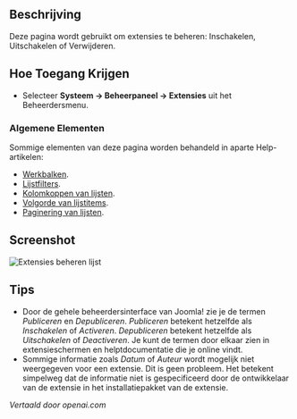 <!-- Filename: Help4.x:Extensions:_Manage  / Display title: Extensies: Beheren -->

## Beschrijving

Deze pagina wordt gebruikt om extensies te beheren: Inschakelen, Uitschakelen of Verwijderen.

## Hoe Toegang Krijgen

- Selecteer **Systeem → Beheerpaneel → Extensies** uit het Beheerdersmenu.

### Algemene Elementen

Sommige elementen van deze pagina worden behandeld in aparte Help-artikelen:

* [Werkbalken](jdocmanual?article=help/common-elements/toolbars).
* [Lijstfilters](jdocmanual?article=help/common-elements/list-filters).
* [Kolomkoppen van lijsten](jdocmanual?article=help/common-elements/list-column-headers).
* [Volgorde van lijstitems](jdocmanual?article=help/common-elements/list-ordering).
* [Paginering van lijsten](jdocmanual?article=help/common-elements/list-pagination).

## Screenshot

![Extensies beheren lijst](../../../nl/images/extensions/manage-list.png)

## Tips

- Door de gehele beheerdersinterface van Joomla! zie je de termen *Publiceren* en *Depubliceren*. *Publiceren* betekent hetzelfde als *Inschakelen* of *Activeren*. *Depubliceren* betekent hetzelfde als *Uitschakelen* of *Deactiveren*. Je kunt de termen door elkaar zien in extensieschermen en helptdocumentatie die je online vindt.
- Sommige informatie zoals *Datum* of *Auteur* wordt mogelijk niet weergegeven voor een extensie. Dit is geen probleem. Het betekent simpelweg dat de informatie niet is gespecificeerd door de ontwikkelaar van de extensie in het installatiepakket van de extensie.

*Vertaald door openai.com*

